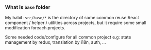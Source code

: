 ### What is `base` folder
My habit: `src/base/*` is the directory of some common reuse React component / helper / utilities across projects, 
but it require some small modification foreach projects.

Some needed code/configure for all common project
e.g: state management by redux, translation by i18n, auth, ...

